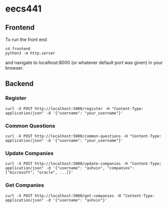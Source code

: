 # eecs441

## Frontend

To run the front end

```
cd frontend
python3 -m http.server
```

and navigate to localhost:8000 (or whatever default port was given) in your browser.

## Backend

### Register

```
curl -X POST http://localhost:5000/register -H "Content-Type: application/json" -d '{"username": "your_username"}'
```

### Common Questions

```
curl -X POST http://localhost:5000/common-questions -H "Content-Type: application/json" -d '{"username": "your_username"}'
```

### Update Companies

```
curl -X POST http://localhost:5000/update-companies -H "Content-Type: application/json" -d '{"username": "ashvin", "companies": ["microsoft", "oracle", ...]}'
```

### Get Companies
```
curl -X POST http://localhost:5000/get-companies -H "Content-Type: application/json" -d '{"username": "ashvin"}'
```